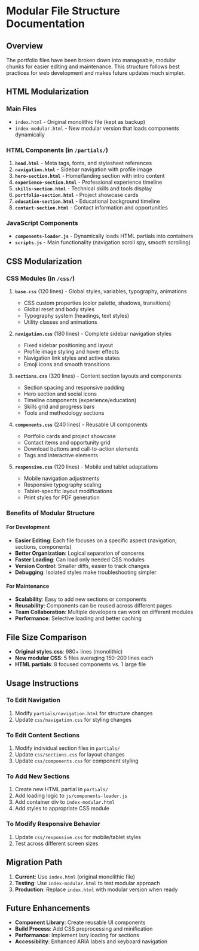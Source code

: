 # Modular File Structure Documentation

## Overview
The portfolio files have been broken down into manageable, modular chunks for easier editing and maintenance. This structure follows best practices for web development and makes future updates much simpler.

## HTML Modularization

### Main Files
- `index.html` - Original monolithic file (kept as backup)
- `index-modular.html` - New modular version that loads components dynamically

### HTML Components (in `/partials/`)
1. **`head.html`** - Meta tags, fonts, and stylesheet references
2. **`navigation.html`** - Sidebar navigation with profile image
3. **`hero-section.html`** - Home/landing section with intro content
4. **`experience-section.html`** - Professional experience timeline
5. **`skills-section.html`** - Technical skills and tools display
6. **`portfolio-section.html`** - Project showcase cards
7. **`education-section.html`** - Educational background timeline
8. **`contact-section.html`** - Contact information and opportunities

### JavaScript Components
- **`components-loader.js`** - Dynamically loads HTML partials into containers
- **`scripts.js`** - Main functionality (navigation scroll spy, smooth scrolling)

## CSS Modularization

### CSS Modules (in `/css/`)
1. **`base.css`** (120 lines) - Global styles, variables, typography, animations
   - CSS custom properties (color palette, shadows, transitions)
   - Global reset and body styles
   - Typography system (headings, text styles)
   - Utility classes and animations

2. **`navigation.css`** (180 lines) - Complete sidebar navigation styles
   - Fixed sidebar positioning and layout
   - Profile image styling and hover effects
   - Navigation link styles and active states
   - Emoji icons and smooth transitions

3. **`sections.css`** (320 lines) - Content section layouts and components
   - Section spacing and responsive padding
   - Hero section and social icons
   - Timeline components (experience/education)
   - Skills grid and progress bars
   - Tools and methodology sections

4. **`components.css`** (240 lines) - Reusable UI components
   - Portfolio cards and project showcase
   - Contact items and opportunity grid
   - Download buttons and call-to-action elements
   - Tags and interactive elements

5. **`responsive.css`** (120 lines) - Mobile and tablet adaptations
   - Mobile navigation adjustments
   - Responsive typography scaling
   - Tablet-specific layout modifications
   - Print styles for PDF generation

### Benefits of Modular Structure

#### For Development
- **Easier Editing**: Each file focuses on a specific aspect (navigation, sections, components)
- **Better Organization**: Logical separation of concerns
- **Faster Loading**: Can load only needed CSS modules
- **Version Control**: Smaller diffs, easier to track changes
- **Debugging**: Isolated styles make troubleshooting simpler

#### For Maintenance
- **Scalability**: Easy to add new sections or components
- **Reusability**: Components can be reused across different pages
- **Team Collaboration**: Multiple developers can work on different modules
- **Performance**: Selective loading and better caching

## File Size Comparison
- **Original styles.css**: 980+ lines (monolithic)
- **New modular CSS**: 5 files averaging 150-200 lines each
- **HTML partials**: 8 focused components vs. 1 large file

## Usage Instructions

### To Edit Navigation
1. Modify `partials/navigation.html` for structure changes
2. Update `css/navigation.css` for styling changes

### To Edit Content Sections
1. Modify individual section files in `partials/`
2. Update `css/sections.css` for layout changes
3. Update `css/components.css` for component styling

### To Add New Sections
1. Create new HTML partial in `partials/`
2. Add loading logic to `js/components-loader.js`
3. Add container div to `index-modular.html`
4. Add styles to appropriate CSS module

### To Modify Responsive Behavior
1. Update `css/responsive.css` for mobile/tablet styles
2. Test across different screen sizes

## Migration Path
1. **Current**: Use `index.html` (original monolithic file)
2. **Testing**: Use `index-modular.html` to test modular approach
3. **Production**: Replace `index.html` with modular version when ready

## Future Enhancements
- **Component Library**: Create reusable UI components
- **Build Process**: Add CSS preprocessing and minification
- **Performance**: Implement lazy loading for sections
- **Accessibility**: Enhanced ARIA labels and keyboard navigation
